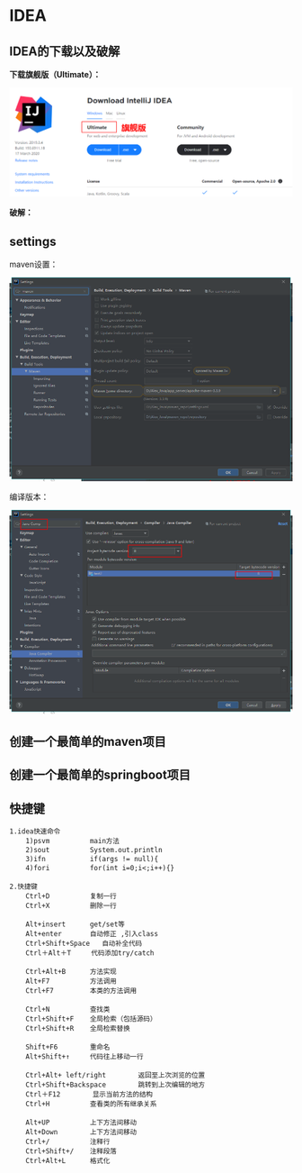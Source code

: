 # IDEA

## IDEA的下载以及破解

**下载旗舰版（Ultimate）：**

![1586098329940](./idea.assets/1586098329940.png)

**破解：**

## settings

maven设置：

![1586088305805](./idea.assets/1586088305805.png)



编译版本：

![1586097795008](./idea.assets/1586097795008.png)



## 创建一个最简单的maven项目



## 创建一个最简单的springboot项目





## 快捷键

```
1.idea快速命令
	1)psvm			main方法
	2)sout          System.out.println
	3)ifn			if(args != null){
	4)fori			for(int i=0;i<;i++){}
	
2.快捷键
	Ctrl+D     		复制一行
	Ctrl+X     		删除一行
	
	Alt+insert  	get/set等
	Alt+enter		自动修正 ,引入class
	Ctrl+Shift+Space   自动补全代码
	Ctrl＋Alt＋T	   代码添加try/catch
	
	Ctrl+Alt+B		方法实现
	Alt+F7			方法调用
	Ctrl+F7			本类的方法调用
	
	Ctrl+N			查找类
	Ctrl+Shift+F	全局检索（包括源码）
	Ctrl+Shift+R	全局检索替换
	
	Shift+F6 		重命名
	Alt+Shift+↑   	代码往上移动一行
	
	Ctrl+Alt+ left/right 		返回至上次浏览的位置
	Ctrl+Shift+Backspace     	跳转到上次编辑的地方
	Ctrl＋F12		显示当前方法的结构
	Ctrl+H   		查看类的所有继承关系
	
	Alt+UP			上下方法间移动
	Alt+Down		上下方法间移动
	Ctrl+/     		注释行
	Ctrl+Shift+/    注释段落
	Ctrl+Alt+L      格式化
```